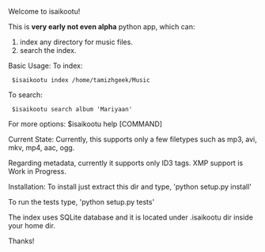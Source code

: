 Welcome to isaikootu!

This is __very early not even alpha__ python app, which can: 
 1. index any directory for music files.
 2. search the index.

Basic Usage:
   To index:      

     $isaikootu index /home/tamizhgeek/Music

   To search:

     $isaikootu search album 'Mariyaan' 

   For more options:
     $isaikootu help [COMMAND]


Current State:
Currently, this supports only a few filetypes such as mp3, avi, mkv, mp4, aac, ogg. 

Regarding metadata, currently it supports only ID3 tags. XMP support is Work in Progress.



Installation:
To install just extract this dir and type, 'python setup.py install'

To run the tests type, 'python setup.py tests'

The index uses SQLite database and it is located under .isaikootu dir inside your home dir.

Thanks!
